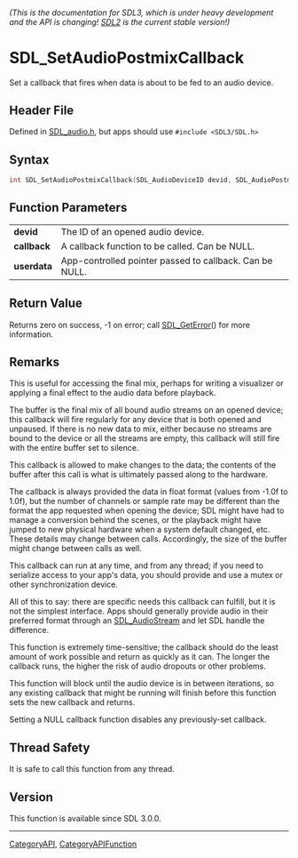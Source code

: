 ###### (This is the documentation for SDL3, which is under heavy development and the API is changing! [SDL2](https://wiki.libsdl.org/SDL2/) is the current stable version!)
# SDL_SetAudioPostmixCallback

Set a callback that fires when data is about to be fed to an audio device.

## Header File

Defined in [SDL_audio.h](https://github.com/libsdl-org/SDL/blob/main/include/SDL3/SDL_audio.h), but apps should use `#include <SDL3/SDL.h>`

## Syntax

```c
int SDL_SetAudioPostmixCallback(SDL_AudioDeviceID devid, SDL_AudioPostmixCallback callback, void *userdata);

```

## Function Parameters

|                  |                                                         |
| ---------------- | ------------------------------------------------------- |
| **devid**        | The ID of an opened audio device.                       |
| **callback**     | A callback function to be called. Can be NULL.          |
| **userdata**     | App-controlled pointer passed to callback. Can be NULL. |

## Return Value

Returns zero on success, -1 on error; call [SDL_GetError](SDL_GetError)()
for more information.

## Remarks

This is useful for accessing the final mix, perhaps for writing a
visualizer or applying a final effect to the audio data before playback.

The buffer is the final mix of all bound audio streams on an opened device;
this callback will fire regularly for any device that is both opened and
unpaused. If there is no new data to mix, either because no streams are
bound to the device or all the streams are empty, this callback will still
fire with the entire buffer set to silence.

This callback is allowed to make changes to the data; the contents of the
buffer after this call is what is ultimately passed along to the hardware.

The callback is always provided the data in float format (values from -1.0f
to 1.0f), but the number of channels or sample rate may be different than
the format the app requested when opening the device; SDL might have had to
manage a conversion behind the scenes, or the playback might have jumped to
new physical hardware when a system default changed, etc. These details may
change between calls. Accordingly, the size of the buffer might change
between calls as well.

This callback can run at any time, and from any thread; if you need to
serialize access to your app's data, you should provide and use a mutex or
other synchronization device.

All of this to say: there are specific needs this callback can fulfill, but
it is not the simplest interface. Apps should generally provide audio in
their preferred format through an [SDL_AudioStream](SDL_AudioStream) and
let SDL handle the difference.

This function is extremely time-sensitive; the callback should do the least
amount of work possible and return as quickly as it can. The longer the
callback runs, the higher the risk of audio dropouts or other problems.

This function will block until the audio device is in between iterations,
so any existing callback that might be running will finish before this
function sets the new callback and returns.

Setting a NULL callback function disables any previously-set callback.

## Thread Safety

It is safe to call this function from any thread.

## Version

This function is available since SDL 3.0.0.

----
[CategoryAPI](CategoryAPI), [CategoryAPIFunction](CategoryAPIFunction)

